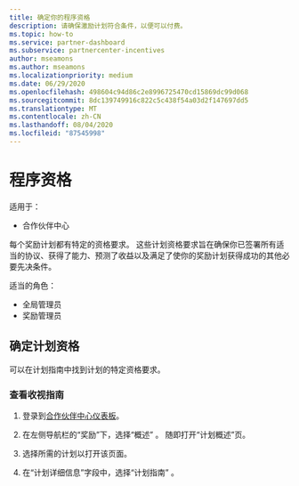 ```yaml
---
title: 确定你的程序资格
description: 请确保激励计划符合条件，以便可以付费。
ms.topic: how-to
ms.service: partner-dashboard
ms.subservice: partnercenter-incentives
author: mseamons
ms.author: mseamons
ms.localizationpriority: medium
ms.date: 06/29/2020
ms.openlocfilehash: 498604c94d86c2e8996725470cd15869dc99d068
ms.sourcegitcommit: 8dc139749916c822c5c438f54a03d2f147697dd5
ms.translationtype: MT
ms.contentlocale: zh-CN
ms.lasthandoff: 08/04/2020
ms.locfileid: "87545998"
---
```

# <a name="program-eligibility"></a>程序资格

适用于：

- 合作伙伴中心

每个奖励计划都有特定的资格要求。 这些计划资格要求旨在确保你已签署所有适当的协议、获得了能力、预测了收益以及满足了使你的奖励计划获得成功的其他必要先决条件。

适当的角色：

- 全局管理员
- 奖励管理员

## <a name="determining-your-program-eligibility"></a>确定计划资格

可以在计划指南中找到计划的特定资格要求。 

### <a name="to-see-your-program-guide"></a>查看收视指南

1. 登录到[合作伙伴中心仪表板](https://partner.microsoft.com/dashboard/)。

2. 在左侧导航栏的“奖励”下，选择“概述” 。 随即打开“计划概述”页。

3. 选择所需的计划以打开该页面。

4. 在“计划详细信息”字段中，选择“计划指南” 。
